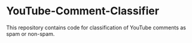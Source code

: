 # YouTube-Comment-Classifier
This repository contains code for classification of YouTube comments as spam or non-spam.
